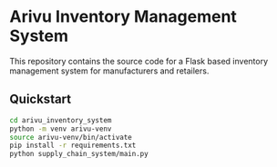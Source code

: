 # Arivu Inventory Management System

This repository contains the source code for a Flask based inventory management system for manufacturers and retailers.

## Quickstart

```bash
cd arivu_inventory_system
python -m venv arivu-venv
source arivu-venv/bin/activate
pip install -r requirements.txt
python supply_chain_system/main.py
```
